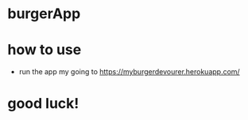 # burgerApp

# how to use
- run the app my going to https://myburgerdevourer.herokuapp.com/

# good luck!
